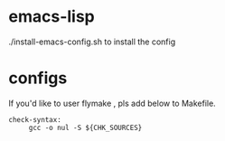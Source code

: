 emacs-lisp
==========

./install-emacs-config.sh  to install the config 

configs
===========

If you'd like to user flymake , pls add below to Makefile.

```
check-syntax:
     gcc -o nul -S ${CHK_SOURCES}

 ```
